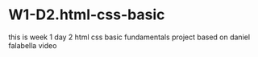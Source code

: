 # W1-D2.html-css-basic
this is week 1 day 2 html css basic fundamentals project based on  daniel falabella video
